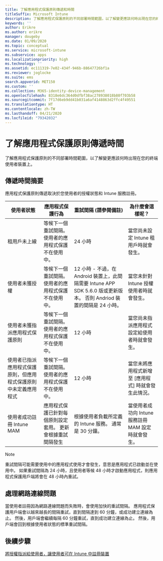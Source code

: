 ```yaml
---
title: 了解應用程式保護原則傳遞和時間
titleSuffix: Microsoft Intune
description: 了解應用程式保護原則的不同部署時間範圍，以了解變更應該何時出現在您的終端使用者裝置上。
keywords: ''
author: Erikre
ms.author: erikre
manager: dougeby
ms.date: 01/09/2020
ms.topic: conceptual
ms.service: microsoft-intune
ms.subservice: apps
ms.localizationpriority: high
ms.technology: ''
ms.assetid: ec111319-7e02-434f-946b-88647726bf1a
ms.reviewer: joglocke
ms.suite: ems
search.appverid: MET150
ms.custom: ''
ms.collection: M365-identity-device-management
ms.openlocfilehash: 8318e6dc364d0dfbf38ac278938018b80f703b58
ms.sourcegitcommit: 7f17d6eb9dd41b031a6af4148863d2ffc4f49551
ms.translationtype: HT
ms.contentlocale: zh-TW
ms.lasthandoff: 04/21/2020
ms.locfileid: "79342032"
---
```

# <a name="understand-app-protection-policy-delivery-timing"></a>了解應用程式保護原則傳遞時間

了解應用程式保護原則的不同部署時間範圍，以了解變更應該何時出現在您的終端使用者裝置上。

## <a name="delivery-timing-summary"></a>傳遞時間摘要

應用程式保護原則傳遞取決於您使用者的授權狀態和 Intune 服務註冊。  

|    使用者狀態    |    應用程式保護行為     |    重試間隔 (請參閱備註)    |    為什麼會這樣呢？    |
|-----------------------------------------------------|-------------------------------------------------------------------------------------------------|--------------------------------------------------------------------------------------|-----------------------------------------------------------------------------------------------------------|
|    租用戶未上線    |    等候下一個重試間隔。  使用者的應用程式保護不在使用中。    |    24 小時    |    當您尚未設定 Intune 租用戶時就會發生。    |
|    使用者未獲授權     |    等候下一個重試間隔。  使用者的應用程式保護不在使用中。     |    12 小時 - 不過，在 Android 裝置上，此間隔需要 Intune APP SDK 5.6.0 版或更新版本。 否則 Andriod 裝置的間隔是 24 小時。   |    當您未針對 Intune 授權使用者時就會發生。    |
|    使用者未獲指派應用程式保護原則    |    等候下一個重試間隔。  使用者的應用程式保護不在使用中。    |    12 小時        |    當您尚未指派應用程式設定給使用者時就會發生。    |
|    使用者已指派應用程式保護原則，但應用程式保護原則中未定義應用程式   |    等候下一個重試間隔。  使用者的應用程式保護不在使用中。    |    12 小時        |    當您未將應用程式新增至 [應用程式] 時就會發生此情況。    |
|    使用者成功註冊 Intune MAM    |    應用程式保護已針對每個原則設定套用。    更新會根據重試間隔發生    |    根據使用者負載所定義的 Intune 服務。    通常是 30 分鐘。     |    當使用者成功向 Intune 服務註冊 MAM 設定時就會發生。    |

> [!NOTE]
> 重試間隔可能需要使用中的應用程式使用才會發生，意思是應用程式已啟動並在使用中。  如果重試間隔為 24 小時，且使用者等候 48 小時才啟動應用程式，則應用程式保護用戶端將會在 48 小時內重試。

## <a name="handling-network-connectivity-issues"></a>處理網路連線問題

當使用者註冊因為網路連線問題而失敗時，會使用加快的重試間隔。  應用程式保護用戶端會以越來越長的間隔重試，直到間隔達到 60 分鐘，或成功建立連線為止。  然後，用戶端會繼續每隔 60 分鐘重試，直到成功建立連線為止。 然後，用戶端會回到根據使用者狀態的標準重試間隔。

## <a name="next-steps"></a>後續步驟

[將授權指派給使用者，讓使用者可在 Intune 中註冊裝置](../fundamentals/licenses-assign.md)

